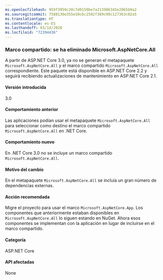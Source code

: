 ```yaml
---
ms.openlocfilehash: 959f3959c28c7d0159be7a213986345e2865b9a2
ms.sourcegitcommit: 7588136e355e10cbc2582f389c90c127363c02a5
ms.translationtype: HT
ms.contentlocale: es-ES
ms.lasthandoff: 03/14/2020
ms.locfileid: "72394436"
---
```

### <a name="shared-framework-removed-microsoftaspnetcoreall"></a>Marco compartido: se ha eliminado Microsoft.AspNetCore.All

A partir de ASP.NET Core 3.0, ya no se generan el metapaquete `Microsoft.AspNetCore.All` y el marco compartido `Microsoft.AspNetCore.All` correspondiente. Este paquete está disponible en ASP.NET Core 2.2 y seguirá recibiendo actualizaciones de mantenimiento en ASP.NET Core 2.1.

#### <a name="version-introduced"></a>Versión introducida

3.0

#### <a name="old-behavior"></a>Comportamiento anterior

Las aplicaciones podían usar el metapaquete `Microsoft.AspNetCore.All` para seleccionar como destino el marco compartido `Microsoft.AspNetCore.All` en .NET Core.

#### <a name="new-behavior"></a>Comportamiento nuevo

En .NET Core 3.0 no se incluye un marco compartido `Microsoft.AspNetCore.All`.

#### <a name="reason-for-change"></a>Motivo del cambio

En el metapaquete `Microsoft.AspNetCore.All` se incluía un gran número de dependencias externas.

#### <a name="recommended-action"></a>Acción recomendada

Migre el proyecto para usar el marco `Microsoft.AspNetCore.App`. Los componentes que anteriormente estaban disponibles en `Microsoft.AspNetCore.All` lo siguen estando en NuGet. Ahora esos componentes se implementan con la aplicación en lugar de incluirse en el marco compartido.

#### <a name="category"></a>Categoría

ASP.NET Core

#### <a name="affected-apis"></a>API afectadas

None

<!-- 

#### Affected APIs

Not detectable via API analysis

-->
